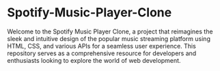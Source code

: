 # Spotify-Music-Player-Clone
Welcome to the Spotify Music Player Clone, a project that reimagines the sleek and intuitive design of the popular music streaming platform using HTML, CSS, and various APIs for a seamless user experience. This repository serves as a comprehensive resource for developers and enthusiasts looking to explore the world of web development.
